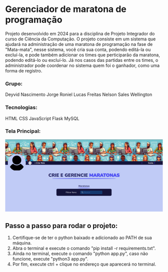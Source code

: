 # Gerenciador de maratona de programação

Projeto desenvolvido em 2024 para a disciplina de Projeto Integrador do curso de Ciência da Computação. O projeto consiste em um sistema que ajudará na administração de uma maratona de programação na fase de "Mata-mata", nesse sistema, você cria sua conta, podendo editá-la ou excluí-la, e pode também adicionar os times que perticiparão da maratona, podendo editá-lo ou excluí-lo. Já nos casos das partidas entre os times, o administrador pode coordenar no sistema quem foi o ganhador, como uma forma de registro.

### Grupo: 

Deyvid Nascimento
Jorge Roniel
Lucas Freitas
Nelson Sales
Wellington

### Tecnologias:

HTML
CSS
JavaScript
Flask
MySQL

### Tela Principal: 

<img src="static/img/Captura de tela de 2024-10-08 11-09-00.png" alt="Tela principal"></img>



## Passo a passo para rodar o projeto: 
1. Certifique-se de ter o python baixado e adicionado ao PATH de sua máquina.
2. Abra o terminal e execute o comando "pip install -r requirements.txt".
3. Ainda no terminal, execute o comando "python app.py", caso não funcione, execute "python3 app.py".
4. Por fim, execute ctrl + clique no endereço que aparecerá no terminal.
